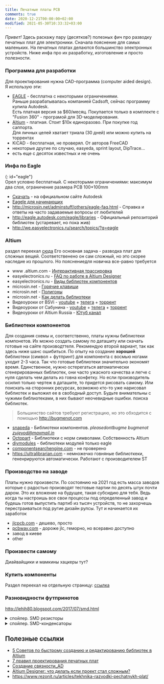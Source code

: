 ```yaml
---
title: Печатные платы PCB
comments: true
date: 2020-12-21T00:00:00+02:00
modified: 2021-05-30T10:33:32+03:00
---
```


*Привет!* Здесь раскажу пару (десятков?) полезных фич про разводку печатных плат для электроники. Сначала пояснение для самых маленьких. На печатных платах делаются большинство электронных устройств. Ниже инфа про их разработку, изготовление и просто полезности.

### Программа для разработки
Для проектирования нужна CAD-программа (computer aided design).  
Я использую эти:
- [EAGLE](#eagle) - бесплатна с некоторыми ограничениями.  
  Раньше разрабатывалась компанией Cadsoft, сейчас программу купила Autodesk.  
  Есть платная версия за $60/месяц. Покупается только в комплекте с "Fusion 360" - програмой для 3D-моделирования.
- [Altium](#altium) - платная. Стоит $10к единоразово. При покупке год саппорта.  
  Для личных целей хватает триала (30 дней) или можно купить на торрентах
- KiCAD - бесплатная, не проверял. От авторов FreeCAD
- некоторые другие по случаю, easyeda, sprint layout, DipTrace...
- есть еще с десяток известных и не очень


### Инфа по Eagle 
{: id="eagle"}  
Орел условно бесплатный. С некоторыми ограничениями: максимум два слоя, ограничение размера PCB 100\*100mm
* [Скачать](https://www.autodesk.com/products/eagle/free-download) - на официальном сайте Autodesk
* [Eagele для начинающих](http://easyelectronics.ru/rabota-v-eagle-cad-chast-1.html)
* <http://microsin.net/adminstuff/others/eagle-faq.html> - Справка и ответы на часто задаваемые вопросы от любителей
* <http://eagle.autodesk.com/eagle/libraries> - Официальный репозиторий библиотек (устаревает, но пока жив)
* <http://we.easyelectronics.ru/search/topics/?q=eagle>


### Altium
раздел переехал [сюда](altium-designer.md)
Его основная задача - разводка плат для сложных вещей. Соответственено он сам сложный, но это скорее наследие из прошлого. Но пояснениедля новичка все-равно требуется
* www .altium.com - [Интерактивная трассировка](https://www.altium.com/ru/documentation/altium-designer/interactive-routing-ad?version=18.1)
* easyelectronics.ru - [FAQ по работе в Altium Designer](http://we.easyelectronics.ru/faq/faq-po-rabote-v-altium-designer.html)
* easyelectronics.ru - [Виды библиотек компонентов](http://we.easyelectronics.ru/CADSoft/bd-biblioteki-dlya-altium-designer.html)
* microsin.net - [Горячие клавиши](http://microsin.net/adminstuff/others/altium-designer-editor-shortcuts.html)
* microsin.net - [Полигоны](http://microsin.net/adminstuff/others/altium-designer-polygon-pours-and-copper-regions.html)
* microsin.net - [Как делать библиотеки](http://microsin.net/adminstuff/others/altium-designer-building-an-integrated-library.html)
* Видеоуроки от BSVi - [youtube](https://www.youtube.com/playlist?list=PLgUwXvgNkHQJ3G5UoLGMfHJM2c-m4Afdx) + [телега](https://t.me/joinchat/SwRd2oF2DdCRhoam) + [торрент](https://rutracker.org/forum/viewtopic.php?t=3885433)
* Видеоуроки от Сабунина - [youtube](https://www.youtube.com/channel/UCG7N5CqXpyK8nQjr1EmMgng) + [телега](https://t.me/joinchat/RVccqiNy9BfP1nQ9) + [торрент](https://rutracker.org/forum/viewtopic.php?t=4712666)
* Видеоуроки от Altium Russia - [Ютуб канал](https://www.youtube.com/channel/UCvZ_kyV4ATrQfjmtVpuj0LQ)


### Библиотеки компонентов
Для создания схемы и, соответственно, платы нужны библиотеки компонетов. Их можно создать самому по даташиту или скачать готовые на сайте производттеля. Рекомендую второй вариант, так как здесь ниже шанс ошибиться. По опыту на создание **хорошей** библиотеки (символ + футпринт) для компонента с восмью ногами уходит 2-3 часа. Так что готовые библиотеки значительно экономят время. Единственное, нужно остерегаться автоматически сгенерированных библиотек, они часто ужасного качества и легче с нуля сделать чем делать из говна конфетку. Но если производитель осилил только чертеж в даташите, то придется рисовать самому. Или поискать на сторонних ресурсах, возможно кто-то уже нарисовал библиотек и выложил ее в свободный доступ. Будьте внимательны с чужими библиотеками, в них бывают неочевидные ошибки. 
поиска библиотек. 
> Большинство сайтов требуют регистрацию, но это обходится с помощью <http://bugmenot.com>

* [snapeda](https://www.snapeda.com/parts/CC1101RGPR/Texas%20Instruments/view-part/?welcome=home) - Библиотеки компонентов. *pleasedontbugme bugmenot zujeyod@maxmail.in*
* [Octopart](https://octopart.com/cc1101rgpr-texas+instruments-25923081?r=sp#Specs) - Библиотеки с норм символами. Собственность Altium
* [diymodules](https://www.diymodules.org/eagle-search?text=ESP8266&desc=1) - библиотеки модулей только eagle
* [componentsearchengine.com](https://componentsearchengine.com/part-view/CC1101RGPR/Texas%20Instruments) - не проверено
* <https://ultralibrarian.com> - немножечко говняные библиоткеки, гененрируются автоматически. Работают с производителем ST

### Производство на заводе
Платы нужно произвести. По состоянию на 2021 год есть масса заводов которые с радостью производят тестовые партии по десять штук почти даром. Это их вложение на будущее, такая субсидию для тебя. Ведь когда ты настроишь все свои процессы под определенный завод и будешь готов выпустить партиб из тысяч устройств, то не захорчешь перестраиваться под ругие дизайн рулсы. Тут и начинается их заработок
* [jlcpcb.com](https://jlcpcb.com) - дешево, просто
* [pcbway.com](https://pcbway.com) - дороже jlc, геморно, но всеравно доступно
* завод в киеве
* other

### Произвести самому
Диайвайщики и мамкины хацкеры тут?

### Купить компоненты
Раздел переехал на отдельную страницу: [ссылка](buy-parts.md)

### Разновидности футпринотов
<http://lehih80.blogspot.com/2017/07/smd.html>

<details markdown="1"><summary markdown="0">спойлер. SMD резисторы</summary>
![image](https://user-images.githubusercontent.com/17731587/125964908-1f234bae-b865-4f63-bde5-f72e4305fa06.png)
</details>
<details markdown="1">
<summary markdown="0">спойлер. SMD-конденсаторы</summary>
![image](https://user-images.githubusercontent.com/17731587/125965015-2595e13e-57ab-4de5-bdd0-0e9386b8d625.png)
</details>


## Полезные ссылки
- [5 Советов по быстрому созданию и редактированию библиотек в Altium](http://sapr-journal.ru/uroki-altium/5-sovetov-po-bystromu-sozdaniyu-i-redaktirovaniyu-bibliotek-v-altium-designer-14/)
- [7 правил проектирования печатных плат](https://habr.com/ru/post/414141/)
- [Создание связности_AD
](https://www.altium.com/ru/documentation/altium-designer/creating-connectivity-ad?version=18.1)
- [Altium Designer: что делать если проект стал сложным?](https://habr.com/ru/post/426951/)
- <https://www.rezonit.ru/articles/tekhnika-razvodki-pechatnykh-plat/>
